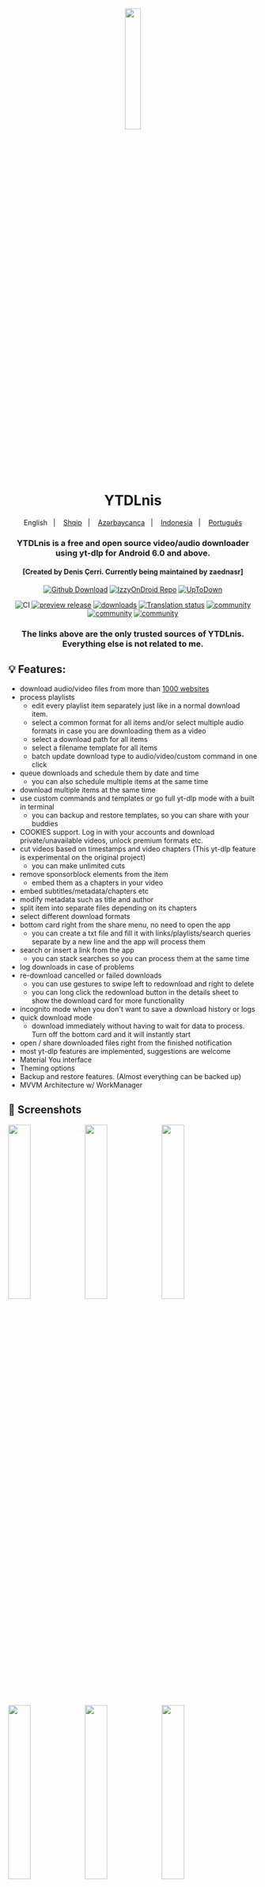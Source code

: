 <h1 align="center">
	<img src="fastlane/metadata/android/en-US/images/icon.png" width="25%" /> <br>
	YTDLnis
</h1>

<div align="center">
	English
	&nbsp;&nbsp;| &nbsp;&nbsp;
	<a href="https://github.com/deniscerri/ytdlnis/blob/main/README-sq.md">Shqip</a>
	&nbsp;&nbsp;| &nbsp;&nbsp;
	<a href="https://github.com/deniscerri/ytdlnis/blob/main/README-az.md">Azərbaycanca</a>
	&nbsp;&nbsp;| &nbsp;&nbsp;
	<a href="https://github.com/deniscerri/ytdlnis/blob/main/README-id.md">Indonesia</a>
	&nbsp;&nbsp;| &nbsp;&nbsp;
	<a href="https://github.com/deniscerri/ytdlnis/blob/main/README-pt.md">Português</a>
</div>

<h3 align="center">
	YTDLnis is a free and open source video/audio downloader using yt-dlp for Android 6.0 and above.
</h3>
<h4 align="center">
	[Created by Denis Çerri. Currently being maintained by zaednasr]
</h4>

<div align="center">

[![Github Download](https://custom-icon-badges.herokuapp.com/badge/Download-blue?style=for-the-badge&logo=download&logoColor=white)](https://github.com/deniscerri/ytdlnis/releases/latest)
[![IzzyOnDroid Repo](https://custom-icon-badges.herokuapp.com/badge/IzzyOnDroid%20Repo-red?style=for-the-badge&logo=download&logoColor=white)](https://android.izzysoft.de/repo/apk/com.deniscerri.ytdl)
[![UpToDown](https://custom-icon-badges.herokuapp.com/badge/UpToDown-green?style=for-the-badge&logo=download&logoColor=white)](https://ytdlnis.en.uptodown.com/android/download)

![CI](https://github.com/deniscerri/ytdlnis/actions/workflows/android.yml/badge.svg?branch=main&event=pull)
[![preview release](https://img.shields.io/github/release/deniscerri/ytdlnis.svg?maxAge=3600&include_prereleases&label=preview)](https://github.com/deniscerri/ytdlnis/releases) 
[![downloads](https://img.shields.io/github/downloads/deniscerri/ytdlnis/total?style=flat-square)](https://github.com/deniscerri/ytdlnis/releases) 
[![Translation status](https://hosted.weblate.org/widgets/ytdlnis/-/svg-badge.svg)](https://hosted.weblate.org/engage/ytdlnis/?utm_source=widget) 
[![community](https://img.shields.io/badge/Discord-YTDLnis-blueviolet?style=flat-square&logo=discord)](https://discord.gg/WW3KYWxAPm) 
[![community](https://img.shields.io/badge/Telegram-YTDLnis-blue?style=flat-square&logo=telegram)](https://t.me/ytdlnis)
[![community](https://img.shields.io/badge/Telegram-Updates-red?style=flat-square&logo=telegram)](https://t.me/ytdlnisupdates)


### The links above are the only trusted sources of YTDLnis. Everything else is not related to me.

</div>

## 💡 Features:

- download audio/video files from more than <a href="https://github.com/yt-dlp/yt-dlp/blob/master/supportedsites.md">1000 websites</a>
- process playlists
	- edit every playlist item separately just like in a normal download item.
	- select a common format for all items and/or select multiple audio formats in case you are downloading them as a video
	- select a download path for all items
	- select a filename template for all items
	- batch update download type to audio/video/custom command in one click
- queue downloads and schedule them by date and time
	- you can also schedule multiple items at the same time
- download multiple items at the same time
- use custom commands and templates or go full yt-dlp mode with a built in terminal
	- you can backup and restore templates, so you can share with your buddies
- COOKIES support. Log in with your accounts and download private/unavailable videos, unlock premium formats etc.
- cut videos based on timestamps and video chapters (This yt-dlp feature is experimental on the original project)
	- you can make unlimited cuts
- remove sponsorblock elements from the item
	- embed them as a chapters in your video 
- embed subtitles/metadata/chapters etc
- modify metadata such as title and author
- split item into separate files depending on its chapters
- select different download formats
- bottom card right from the share menu, no need to open the app 
	- you can create a txt file and fill it with links/playlists/search queries separate by a new line and the app will process them
- search or insert a link from the app
	- you can stack searches so you can process them at the same time
- log downloads in case of problems
- re-download cancelled or failed downloads
	- you can use gestures to swipe left to redownload and right to delete
	- you can long click the redownload button in the details sheet to show the download card for more functionality
- incognito mode when you don't want to save a download history or logs
- quick download mode
	- download immediately without having to wait for data to process. Turn off the bottom card and it will instantly start
- open / share downloaded files right from the finished notification
- most yt-dlp features are implemented, suggestions are welcome
- Material You interface
- Theming options
- Backup and restore features. (Almost everything can be backed up)
- MVVM Architecture w/ WorkManager

## 📲 Screenshots

<div>
<img src="fastlane/metadata/android/en-US/images/phoneScreenshots/01.png" width="30%" />
<img src="fastlane/metadata/android/en-US/images/phoneScreenshots/02.png" width="30%" />
<img src="fastlane/metadata/android/en-US/images/phoneScreenshots/03.png" width="30%" />
<img src="fastlane/metadata/android/en-US/images/phoneScreenshots/04.png" width="30%" />
<img src="fastlane/metadata/android/en-US/images/phoneScreenshots/05.png" width="30%" />
<img src="fastlane/metadata/android/en-US/images/phoneScreenshots/06.png" width="30%" />
<img src="fastlane/metadata/android/en-US/images/phoneScreenshots/07.png" width="30%" />
<img src="fastlane/metadata/android/en-US/images/phoneScreenshots/08.png" width="30%" />
<img src="fastlane/metadata/android/en-US/images/phoneScreenshots/09.png" width="30%" />
<img src="fastlane/metadata/android/en-US/images/phoneScreenshots/10.png" width="30%" />
<img src="fastlane/metadata/android/en-US/images/phoneScreenshots/11.png" width="30%" />
<img src="fastlane/metadata/android/en-US/images/phoneScreenshots/12.png" width="30%" />
<img src="fastlane/metadata/android/en-US/images/phoneScreenshots/13.png" width="90%" />
</div>

## 💬 Contact

Join our [Telegram Channel](https://t.me/ytdlnis) or [Discord](https://discord.gg/WW3KYWxAPm) for discussion, announcements, and releases!

## 🔑 Connect with ReVanced

The App's package name is "com.deniscerri.ytdl"

## 📝 Help Translate on Weblate
<a href="https://hosted.weblate.org/engage/ytdlnis/">
<img src="https://hosted.weblate.org/widgets/ytdlnis/-/strings/open-graph.png" alt="Translation status" />
</a>


<a href="https://hosted.weblate.org/engage/ytdlnis/">
<img src="https://hosted.weblate.org/widgets/ytdlnis/-/multi-auto.svg" alt="Translation status" />
</a>

## 😇 Contributing

If you would like to contribute. Please read the [Contributing](CONTRIBUTING.MD) section.

## 📄 License

[GNU GPL v3.0](https://github.com/deniscerri/ytdlnis/blob/main/LICENSE)

⚠️  Warning <br>

Except for the source code licensed under the GPLv3 license, all other parties are prohibited from using the 'YTDLnis' name as a downloader app, and the same is true for its derivatives. Derivatives include but are not limited to forks and unofficial builds.

## 🙏 Thanks

- [yt-dlp](https://github.com/yt-dlp/yt-dlp) and its contributors for making this tool possible. Without it this app wouldn't exist.
- [youtubedl-android](https://github.com/yausername/youtubedl-android) for porting yt-dlp to android
- [dvd](https://github.com/yausername/dvd) for showing how to implement youtubedl-android
- [seal](https://github.com/JunkFood02/Seal) for certain design elements and features i wanted to use aswell in this app
- [decipher3114](https://github.com/decipher3114) for the app icon

and alot of other internet forum strangers.

